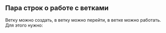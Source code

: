 ## Пара строк о работе с ветками
Ветку можно создать, в ветку можно перейти, в ветке можно работать.<br/>
Для этого нужно:
